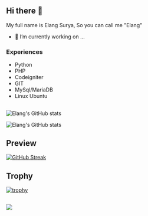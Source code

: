 ## Hi there 👋
My full name is Elang Surya, So you can call me "Elang"

- 🔭 I’m currently working on ...

### Experiences
- Python
- PHP
- Codeigniter
- GIT
- MySql/MariaDB
- Linux Ubuntu
##

![Elang's GitHub stats](https://github-readme-stats.vercel.app/api/top-langs?username=langsurya&show_icons=true&locale=en&layout=compact&theme=chartreuse-dark)

![Elang's GitHub stats](https://github-readme-stats.vercel.app/api?username=langsurya&show_icons=true&theme=chartreuse-dark)

## Preview
[![GitHub Streak](https://github-readme-streak-stats.herokuapp.com?user=langsurya&theme=github-green-purple&hide_border=true)](https://git.io/streak-stats)

## Trophy
[![trophy](https://github-profile-trophy.vercel.app/?username=langsurya&theme=matrix)](https://github.com/ryo-ma/github-profile-trophy)

##
![](https://komarev.com/ghpvc/?username=langsurya&color=brightgreen)

<!--
**langsurya/langsurya** is a ✨ _special_ ✨ repository because its `README.md` (this file) appears on your GitHub profile.

Here are some ideas to get you started:

- 🔭 I’m currently working on ...
- 🌱 I’m currently learning ...
- 👯 I’m looking to collaborate on ...
- 🤔 I’m looking for help with ...
- 💬 Ask me about ...
- 📫 How to reach me: ...
- 😄 Pronouns: ...
- ⚡ Fun fact: ...
-->
